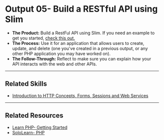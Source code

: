 # Output 05- Build a RESTful API using Slim

- **The Product:** Build a RestFul API using Slim. If you need an example to get you started, [check this out.](https://docs.google.com/document/d/1J39GPJ5Md5hrCITVYbkDydo5sFPSPtFFhxHH7wgZ1tI) <br>
- **The Process:** Use it for an application that allows users to create, update, and delete (one you've created in a previous output, or any other PHP application you may have worked on).  <br>
- **The Follow-Through:** Reflect to make sure you can explain how your API interacts with the web and other APIs. 

----
## Related Skills
- [Introduction to HTTP Concepts, Forms, Sessions and Web Services](https://github.com/andela/learningmap/blob/master/Phase-C/PHP-Learning-Outcomes/Curriculum/Module%208%20-%20Introduction%20to%20HTTP%20Concepts%2C%20Forms%2C%20Sessions%20and%20Web%20Services/README.md)

----
## Related Resources
- [Learn PHP- Getting Started](http://www.learn-php.org/)
- [SoloLearn- PHP](https://www.sololearn.com/Course/PHP/)
